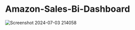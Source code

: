 # Amazon-Sales-Bi-Dashboard

![Screenshot 2024-07-03 214058](https://github.com/Amritkaur231/Amazon-Sales-Bi-Dashboard/assets/174484146/25c3a4e0-25cf-46ff-9fd4-d07403dcb335)
